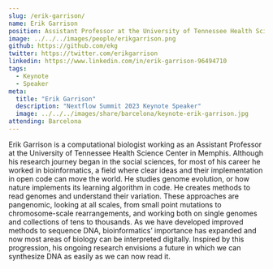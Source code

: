```yaml
---
slug: /erik-garrison/
name: Erik Garrison
position: Assistant Professor at the University of Tennessee Health Science Center
image: ../../../images/people/erikgarrison.png
github: https://github.com/ekg
twitter: https://twitter.com/erikgarrison
linkedin: https://www.linkedin.com/in/erik-garrison-96494710
tags:
  - Keynote
  - Speaker
meta:
  title: "Erik Garrison"
  description: "Nextflow Summit 2023 Keynote Speaker"
  image: ../../../images/share/barcelona/keynote-erik-garrison.jpg
attending: Barcelona
---
```

Erik Garrison is a computational biologist working as an Assistant Professor at the University of Tennessee Health Science Center in Memphis. Although his research journey began in the social sciences, for most of his career he worked in bioinformatics, a field where clear ideas and their implementation in open code can move the world. He studies genome evolution, or how nature implements its learning algorithm in code. He creates methods to read genomes and understand their variation. These approaches are pangenomic, looking at all scales, from small point mutations to chromosome-scale rearrangements, and working both on single genomes and collections of tens to thousands. As we have developed improved methods to sequence DNA, bioinformatics’ importance has expanded and now most areas of biology can be interpreted digitally. Inspired by this progression, his ongoing research envisions a future in which we can synthesize DNA as easily as we can now read it.
